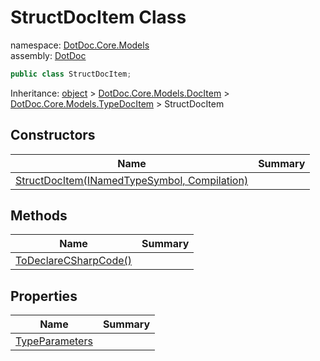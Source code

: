 ﻿# StructDocItem Class

namespace: [DotDoc\.Core\.Models](../DotDoc.Core.Models.md)<br />
assembly: [DotDoc](../../DotDoc.md)



```csharp
public class StructDocItem;
```

Inheritance: [object](https://docs.microsoft.com/dotnet/api/System.Object) > [DotDoc\.Core\.Models\.DocItem](../../DotDoc/DotDoc.Core.Models/DocItem.md) > [DotDoc\.Core\.Models\.TypeDocItem](../../DotDoc/DotDoc.Core.Models/TypeDocItem.md) > StructDocItem

## Constructors

| Name | Summary |
|------|---------|
| [StructDocItem\(INamedTypeSymbol, Compilation\)](./StructDocItem/$ctor.md) |  |

## Methods

| Name | Summary |
|------|---------|
| [ToDeclareCSharpCode\(\)](./StructDocItem/ToDeclareCSharpCode.md) |  |

## Properties

| Name | Summary |
|------|---------|
| [TypeParameters](./StructDocItem/TypeParameters.md) |  |

